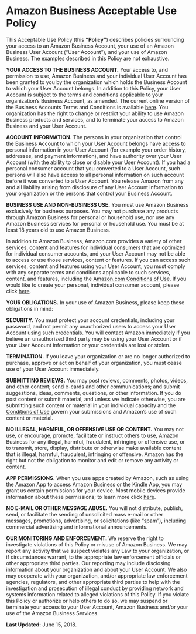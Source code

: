 Amazon Business Acceptable Use Policy
=====================================

This Acceptable Use Policy (this **“Policy”**) describes policies surrounding your access to an Amazon Business Account, your use of an Amazon Business User Account (“User Account”), and your use of Amazon Business. The examples described in this Policy are not exhaustive.

**YOUR ACCESS TO THE BUSINESS ACCOUNT.** Your access to, and permission to use, Amazon Business and your individual User Account has been granted to you by the organization which holds the Business Account to which your User Account belongs. In addition to this Policy, your User Account is subject to the terms and conditions applicable to your organization’s Business Account, as amended. The current online version of the Business Accounts Terms and Conditions is available [here](https://www.amazon.com/gp/help/customer/display.html/ref=hp_bc_nav?ie=UTF8&nodeId=202119380). You organization has the right to change or restrict your ability to use Amazon Business products and services, and to terminate your access to Amazon Business and your User Account.

**ACCOUNT INFORMATION.** The persons in your organization that control the Business Account to which your User Account belongs have access to personal information in your User Account (for example your order history, addresses, and payment information), and have authority over your User Account (with the ability to close or disable your User Account). If you had a personal consumer account that you converted to a User Account, such persons will also have access to all personal information on such account before it was converted to a User Account. You release Amazon from any and all liability arising from disclosure of any User Account information to your organization or the persons that control your Business Account.

**BUSINESS USE AND NON-BUSINESS USE.** You must use Amazon Business exclusively for business purposes. You may not purchase any products through Amazon Business for personal or household use, nor use any Amazon Business services for personal or household use. You must be at least 18 years old to use Amazon Business.

In addition to Amazon Business, Amazon.com provides a variety of other services, content and features for individual consumers that are optimized for individual consumer accounts, and your User Account may not be able to access or use those services, content or features. If you can access such services, content and features using your User Account, you must comply with any separate terms and conditions applicable to such services, content, and features, including the [Amazon.com Conditions of Use](https://www.amazon.com/gp/help/customer/display.html/ref=ap_frn_condition_of_use?ie=UTF8&nodeId=508088). If you would like to create your personal, individual consumer account, please click [here](https://www.amazon.com/ap/register?_encoding=UTF8&openid.assoc_handle=usflex&openid.claimed_id=http%3A%2F%2Fspecs.openid.net%2Fauth%2F2.0%2Fidentifier_select&openid.identity=http%3A%2F%2Fspecs.openid.net%2Fauth%2F2.0%2Fidentifier_select&openid.mode=checkid_setup&openid.ns=http%3A%2F%2Fspecs.openid.net%2Fauth%2F2.0&openid.ns.pape=http%3A%2F%2Fspecs.openid.net%2Fextensions%2Fpape%2F1.0&openid.pape.max_auth_age=0&openid.return_to=https%3A%2F%2Fwww.amazon.com%2Fgp%2Fyourstore%2Fhome%3Fie%3DUTF8%26ref_%3Dnav_newcust).

**YOUR OBLIGATIONS.** In your use of Amazon Business, please keep these obligations in mind:

**SECURITY.** You must protect your account credentials, including your password, and not permit any unauthorized users to access your User Account using such credentials. You will contact Amazon immediately if you believe an unauthorized third party may be using your User Account or if your User Account information or your credentials are lost or stolen.

**TERMINATION.** If you leave your organization or are no longer authorized to purchase, approve or act on behalf of your organization, you must cease use of your User Account immediately.

**SUBMITTING REVIEWS.** You may post reviews, comments, photos, videos, and other content; send e-cards and other communications; and submit suggestions, ideas, comments, questions, or other information. If you do post content or submit material, and unless we indicate otherwise, you are submitting such content or material in your individual capacity and the [Conditions of Use](https://www.amazon.com/gp/help/customer/display.html/ref=ap_frn_condition_of_use?ie=UTF8&nodeId=508088) govern your submissions and Amazon’s use of such content or material.

**NO ILLEGAL, HARMFUL, OR OFFENSIVE USE OR CONTENT.** You may not use, or encourage, promote, facilitate or instruct others to use, Amazon Business for any illegal, harmful, fraudulent, infringing or offensive use, or to transmit, store, display, distribute or otherwise make available content that is illegal, harmful, fraudulent, infringing or offensive. Amazon has the right but not the obligation to monitor and edit or remove any activity or content.

**APP PERMISSIONS.** When you use apps created by Amazon, such as using the Amazon App to access Amazon Business or the Kindle App, you may grant us certain permissions for your device. Most mobile devices provide information about these permissions; to learn more click [here](https://www.amazon.com/gp/help/customer/display.html/?nodeId=201818880).

**NO E-MAIL OR OTHER MESSAGE ABUSE.** You will not distribute, publish, send, or facilitate the sending of unsolicited mass e-mail or other messages, promotions, advertising, or solicitations (like “spam”), including commercial advertising and informational announcements.

**OUR MONITORING AND ENFORCEMENT.** We reserve the right to investigate violations of this Policy or misuse of Amazon Business. We may report any activity that we suspect violates any Law to your organization, or if circumstances warrant, to the appropriate law enforcement officials or other appropriate third parties. Our reporting may include disclosing information about your organization and about your User Account. We also may cooperate with your organization, and/or appropriate law enforcement agencies, regulators, and other appropriate third parties to help with the investigation and prosecution of illegal conduct by providing network and systems information related to alleged violations of this Policy. If you violate this Policy or authorize or help others to do so, we may suspend or terminate your access to your User Account, Amazon Business and/or your use of the Amazon Business Services.

**Last Updated:** June 15, 2018.